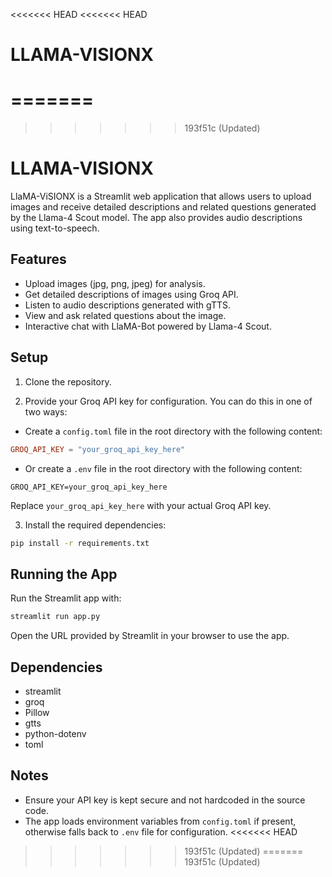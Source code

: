 <<<<<<< HEAD
<<<<<<< HEAD
# LLAMA-VISIONX
=======
=======
>>>>>>> 193f51c (Updated)
# LLAMA-VISIONX

LlaMA-ViSIONX is a Streamlit web application that allows users to upload images and receive detailed descriptions and related questions generated by the Llama-4 Scout model. The app also provides audio descriptions using text-to-speech.

## Features

- Upload images (jpg, png, jpeg) for analysis.
- Get detailed descriptions of images using Groq API.
- Listen to audio descriptions generated with gTTS.
- View and ask related questions about the image.
- Interactive chat with LlaMA-Bot powered by Llama-4 Scout.

## Setup

1. Clone the repository.

2. Provide your Groq API key for configuration. You can do this in one of two ways:

- Create a `config.toml` file in the root directory with the following content:

```toml
GROQ_API_KEY = "your_groq_api_key_here"
```

- Or create a `.env` file in the root directory with the following content:

```
GROQ_API_KEY=your_groq_api_key_here
```

Replace `your_groq_api_key_here` with your actual Groq API key.

3. Install the required dependencies:

```bash
pip install -r requirements.txt
```

## Running the App

Run the Streamlit app with:

```bash
streamlit run app.py
```

Open the URL provided by Streamlit in your browser to use the app.

## Dependencies

- streamlit
- groq
- Pillow
- gtts
- python-dotenv
- toml

## Notes

- Ensure your API key is kept secure and not hardcoded in the source code.
- The app loads environment variables from `config.toml` if present, otherwise falls back to `.env` file for configuration.
<<<<<<< HEAD
>>>>>>> 193f51c (Updated)
=======
>>>>>>> 193f51c (Updated)
